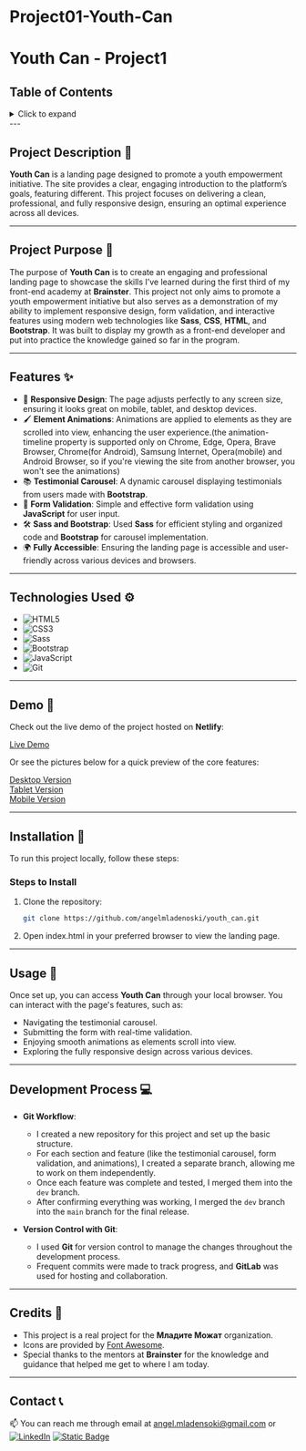 # Project01-Youth-Can

# Youth Can - Project1

## Table of Contents

<details>
  <summary>Click to expand</summary>
  - 📜 Project Description <br>
  - 📖  Project Purpose <br>
  -  ✨ Features <br>
  - 🎥  Demo <br>
  - ⚙️  Technologies Used <br>
  - 🔨  Installation <br>
  -  🚀 Usage <br>
  -  💻 Development Process <br>
  -  📝 Credits <br>
  - 📞  Contact <br>
</details>
---

## Project Description 📜

**Youth Can** is a landing page designed to promote a youth empowerment initiative. The site provides a clear, engaging introduction to the platform’s goals, featuring different. This project focuses on delivering a clean, professional, and fully responsive design, ensuring an optimal experience across all devices.

---

## Project Purpose 📖

The purpose of **Youth Can** is to create an engaging and professional landing page to showcase the skills I’ve learned during the first third of my front-end academy at **Brainster**. This project not only aims to promote a youth empowerment initiative but also serves as a demonstration of my ability to implement responsive design, form validation, and interactive features using modern web technologies like **Sass**, **CSS**, **HTML**, and **Bootstrap**. It was built to display my growth as a front-end developer and put into practice the knowledge gained so far in the program.

---

## Features ✨

- 🎨 **Responsive Design**: The page adjusts perfectly to any screen size, ensuring it looks great on mobile, tablet, and desktop devices.
- 🖌️ **Element Animations**: Animations are applied to elements as they are scrolled into view, enhancing the user experience.(the animation-timeline property is supported only on Chrome, Edge, Opera, Brave Browser, Chrome(for Android), Samsung Internet, Opera(mobile) and Android Browser, so if you're viewing the site from another browser, you won't see the animations)
- 📚 **Testimonial Carousel**: A dynamic carousel displaying testimonials from users made with **Bootstrap**.
- 📝 **Form Validation**: Simple and effective form validation using **JavaScript** for user input.
- 🛠️ **Sass and Bootstrap**: Used **Sass** for efficient styling and organized code and **Bootstrap** for carousel implementation.
- 🌍 **Fully Accessible**: Ensuring the landing page is accessible and user-friendly across various devices and browsers.

---

## Technologies Used ⚙️

- ![HTML5](https://img.shields.io/badge/HTML5-E34F26?style=flat-square&logo=html5&logoColor=white)
- ![CSS3](https://img.shields.io/badge/CSS3-1572B6?style=flat-square&logo=css3&logoColor=white)
- ![Sass](https://img.shields.io/badge/Sass-CC6699?style=flat-square&logo=sass&logoColor=white)
- ![Bootstrap](https://img.shields.io/badge/Bootstrap-563D7C?style=flat-square&logo=bootstrap&logoColor=white)
- ![JavaScript](https://img.shields.io/badge/JavaScript-F7DF1E?style=flat-square&logo=javascript&logoColor=black)
- ![Git](https://img.shields.io/badge/Git-F05032?style=flat-square&logo=git&logoColor=white)

---

## Demo 🎥

Check out the live demo of the project hosted on **Netlify**:

<a href="https://youthcan-brainster-project01.netlify.app/" target="_blank">Live Demo</a>

Or see the pictures below for a quick preview of the core features:

<a href="https://i.imghippo.com/files/zher2006uKw.png" target="_blank">Desktop Version</a>
<br>
<a href="https://i.imghippo.com/files/ptJ7928.png" target="_blank">Tablet Version</a>
<br>
<a href="https://i.imghippo.com/files/MoL7038oCI.png" target="_blank">Mobile Version</a>

---

## Installation 🔨

To run this project locally, follow these steps:

### Steps to Install

1. Clone the repository:
   ```bash
   git clone https://github.com/angelmladenoski/youth_can.git
   ```
2. Open index.html in your preferred browser to view the landing page.

---

## Usage 🚀

Once set up, you can access **Youth Can** through your local browser. You can interact with the page's features, such as:

- Navigating the testimonial carousel.
- Submitting the form with real-time validation.
- Enjoying smooth animations as elements scroll into view.
- Exploring the fully responsive design across various devices.

---

## Development Process 💻

- **Git Workflow**:

  - I created a new repository for this project and set up the basic structure.
  - For each section and feature (like the testimonial carousel, form validation, and animations), I created a separate branch, allowing me to work on them independently.
  - Once each feature was complete and tested, I merged them into the `dev` branch.
  - After confirming everything was working, I merged the `dev` branch into the `main` branch for the final release.

- **Version Control with Git**:
  - I used **Git** for version control to manage the changes throughout the development process.
  - Frequent commits were made to track progress, and **GitLab** was used for hosting and collaboration.

---

## Credits 📝

- This project is a real project for the **Младите Можат** organization.
- Icons are provided by [Font Awesome](https://fontawesome.com/).
- Special thanks to the mentors at **Brainster** for the knowledge and guidance that helped me get to where I am today.

---

## Contact 📞

📫 You can reach me through email at [angel.mladensoki@gmail.com](mailto:angel.mladenoski@gmail.com)
or
[![LinkedIn](https://img.shields.io/badge/LinkedIn-%230077B5.svg?logo=linkedin&logoColor=white)](https://www.linkedin.com/in/angel-mladenoski-46a27330a/)
[![Static Badge](https://img.shields.io/badge/GitHub-white?style=flat&logo=github&logoColor=black&logoSize=auto&labelColor=white&color=white&cacheSeconds=3600&link=https%3A%2F%2Fgithub.com%2Fmakedonkatochevska)](https://github.com/angelmladenoski)
